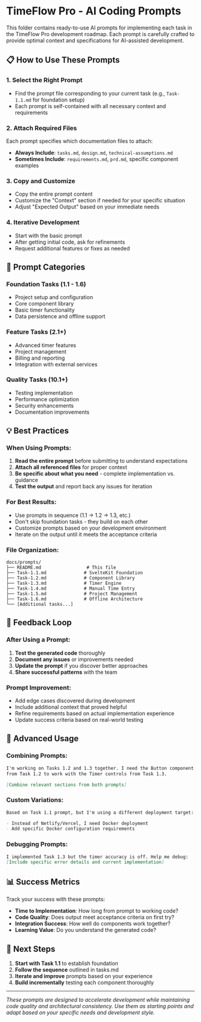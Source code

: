 # TimeFlow Pro - AI Coding Prompts

This folder contains ready-to-use AI prompts for implementing each task in the TimeFlow Pro development roadmap. Each prompt is carefully crafted to provide optimal context and specifications for AI-assisted development.

## 📋 How to Use These Prompts

### 1. **Select the Right Prompt**

- Find the prompt file corresponding to your current task (e.g., `Task-1.1.md` for foundation setup)
- Each prompt is self-contained with all necessary context and requirements

### 2. **Attach Required Files**

Each prompt specifies which documentation files to attach:

- **Always Include**: `tasks.md`, `design.md`, `technical-assumptions.md`
- **Sometimes Include**: `requirements.md`, `prd.md`, specific component examples

### 3. **Copy and Customize**

- Copy the entire prompt content
- Customize the "Context" section if needed for your specific situation
- Adjust "Expected Output" based on your immediate needs

### 4. **Iterative Development**

- Start with the basic prompt
- After getting initial code, ask for refinements
- Request additional features or fixes as needed

## 🎯 Prompt Categories

### **Foundation Tasks (1.1 - 1.6)**

- Project setup and configuration
- Core component library
- Basic timer functionality
- Data persistence and offline support

### **Feature Tasks (2.1+)**

- Advanced timer features
- Project management
- Billing and reporting
- Integration with external services

### **Quality Tasks (10.1+)**

- Testing implementation
- Performance optimization
- Security enhancements
- Documentation improvements

## 💡 Best Practices

### **When Using Prompts:**

1. **Read the entire prompt** before submitting to understand expectations
2. **Attach all referenced files** for proper context
3. **Be specific about what you need** - complete implementation vs. guidance
4. **Test the output** and report back any issues for iteration

### **For Best Results:**

- Use prompts in sequence (1.1 → 1.2 → 1.3, etc.)
- Don't skip foundation tasks - they build on each other
- Customize prompts based on your development environment
- Iterate on the output until it meets the acceptance criteria

### **File Organization:**

```
docs/prompts/
├── README.md                 # This file
├── Task-1.1.md              # SvelteKit Foundation
├── Task-1.2.md              # Component Library
├── Task-1.3.md              # Timer Engine
├── Task-1.4.md              # Manual Time Entry
├── Task-1.5.md              # Project Management
├── Task-1.6.md              # Offline Architecture
└── [Additional tasks...]
```

## 🔄 Feedback Loop

### **After Using a Prompt:**

1. **Test the generated code** thoroughly
2. **Document any issues** or improvements needed
3. **Update the prompt** if you discover better approaches
4. **Share successful patterns** with the team

### **Prompt Improvement:**

- Add edge cases discovered during development
- Include additional context that proved helpful
- Refine requirements based on actual implementation experience
- Update success criteria based on real-world testing

## 🚀 Advanced Usage

### **Combining Prompts:**

```markdown
I'm working on Tasks 1.2 and 1.3 together. I need the Button component
from Task 1.2 to work with the Timer controls from Task 1.3.

[Combine relevant sections from both prompts]
```

### **Custom Variations:**

```markdown
Based on Task 1.1 prompt, but I'm using a different deployment target:

- Instead of Netlify/Vercel, I need Docker deployment
- Add specific Docker configuration requirements
```

### **Debugging Prompts:**

```markdown
I implemented Task 1.3 but the timer accuracy is off. Help me debug:
[Include specific error details and current implementation]
```

## 📊 Success Metrics

Track your success with these prompts:

- **Time to Implementation**: How long from prompt to working code?
- **Code Quality**: Does output meet acceptance criteria on first try?
- **Integration Success**: How well do components work together?
- **Learning Value**: Do you understand the generated code?

## 🎯 Next Steps

1. **Start with Task 1.1** to establish foundation
2. **Follow the sequence** outlined in tasks.md
3. **Iterate and improve** prompts based on your experience
4. **Build incrementally** testing each component thoroughly

---

_These prompts are designed to accelerate development while maintaining code quality and architectural consistency. Use them as starting points and adapt based on your specific needs and development style._
